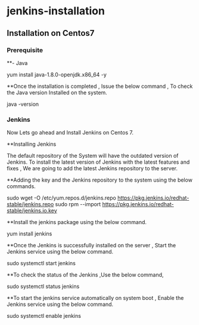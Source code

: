 # jenkins-installation

## Installation on Centos7

### Prerequisite 

**- Java

yum install java-1.8.0-openjdk.x86_64 -y

**Once the installation is completed , Issue the below command , To check the Java version Installed on the system.

java -version

### Jenkins
Now Lets go ahead and Install Jenkins on Centos 7.

**Installing Jenkins

The default repository of the System will have the outdated version of Jenkins.
To install the latest version of Jenkins with the latest features and fixes , We are going to add the latest Jenkins repository to the server.

**Adding the key and the Jenkins repository to the system using the below commands.

sudo wget -O /etc/yum.repos.d/jenkins.repo https://pkg.jenkins.io/redhat-stable/jenkins.repo
sudo rpm --import https://pkg.jenkins.io/redhat-stable/jenkins.io.key

**Install the jenkins package using the below command.

yum install jenkins

**Once the Jenkins is successfully installed on the server , Start the Jenkins service using the below command.

sudo systemctl start jenkins

**To check the status of the Jenkins ,Use the below command,

sudo systemctl status jenkins

**To start the jenkins service automatically on system boot , Enable the Jenkins service using the below command.

sudo systemctl enable jenkins
